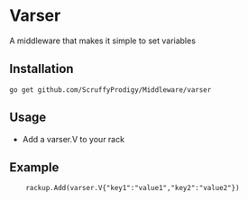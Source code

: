 # Varser
A middleware that makes it simple to set variables

## Installation
`go get github.com/ScruffyProdigy/Middleware/varser`

## Usage

* Add a varser.V to your rack

## Example

		rackup.Add(varser.V{"key1":"value1","key2":"value2"})